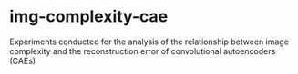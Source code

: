 # img-complexity-cae
Experiments conducted for the analysis of the relationship between image complexity and the reconstruction error of convolutional autoencoders (CAEs)

